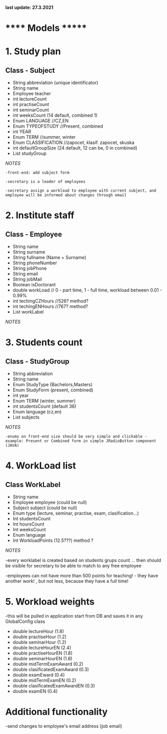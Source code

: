 **last update: 27.3.2021**

# **** Models *****

# 1. Study plan

  ## Class - Subject
  - String abbreviation (unique identificator)
  - String name
  - Employee teacher
  - int lectureCount
  - int practiseCount
  - int seminarCount
  - int weeksCount (14 default, combined 1)
  - Enum LANGUAGE //CZ,EN
  - Enum TYPEOFSTUDY //Present, combined
  - int YEAR
  - Enum TERM //summer, winter
  - Enum CLASSIFICATION //zapocet, klasif. zapocet, skuska
  - int defaultGroupSize (24 default, 12 can be, 0 in combined)
  - List <StudyGroup> studyGroup
  
*NOTES*

    -front-end: add subject form
    
    -secretary is a leader of employees
    
    -secretary assign a workload to employee with current subject, and employee will be informed about changes through email
    
# 2. Institute staff

  ## Class - Employee
  - String name
  - String surname
  - String fullname (Name + Surname)
  - String phoneNumber
  - String jobPhone
  - String email
  - String jobMail
  - Boolean isDoctorant
  - double workLoad // 0 - part time, 1 - full time, workload between 0.01 - 0.99%
  - int techingCZHours //526? method?
  - int techingENHours //767? method?
  - List <WorkLabel> workLabel
  
  *NOTES*
  
# 3. Students count

  ## Class - StudyGroup
  - String abbreviation
  - String name
  - Enum StudyType (Bachelors,Masters)
  - Enum StudyForm (present, combined)
  - int year
  - Enum TERM (winter, summer)
  - int studentsCount (default 36)
  - Enum language (cz,en)
  - List <Subject> subjects
  
*NOTES*
  
    -enums on front-end size should be very simple and clickable - example: Present or Combined form in simple JRadioButton component (JAVA)
  
# 4. WorkLoad list

  ## Class WorkLabel
  - String name
  - Employee employee (could be null)
  - Subject subject (could be null)
  - Enum type (lecture, seminar, practise, exam, clasification...)
  - Int studentsCount
  - Int hoursCount
  - Int weeksCount
  - Enum language
  - Int WorkloadPoints (12.5???) method ?
 
*NOTES*

  -every worklabel is created based on students grups count ... then should be visible for secretary to be able to match to any free employee
  
  -employees can not have more than 500 points for teaching! - they have another work! , but not less, because they have a full time!
  
# 5. Workload weights

  -this will be pulled in application start from DB and saves it in any GlobalConfig class
  
  - double lectureHour (1.8)
  - double practiseHour (1.2)
  - double seminarHour (1.2)
  - double lectureHourEN (2.4)
  - double practiseHourEN (1.8)
  - double seminarHourEN (1.8)
  - double midTermExamAward (0.2)
  - double clasificatedExamAward (0.3)
  - double examEward (0.4)
  - double midTermExamEN (0.2)
  - double clasificatedExamAwardEN (0.3)
  - double examEN (0.4)
  
# Additional functionality

  -send changes to employee's email address (job email)
